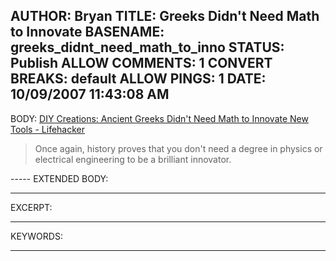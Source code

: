 AUTHOR: Bryan
TITLE: Greeks Didn't Need Math to Innovate
BASENAME: greeks_didnt_need_math_to_inno
STATUS: Publish
ALLOW COMMENTS: 1
CONVERT BREAKS: __default__
ALLOW PINGS: 1
DATE: 10/09/2007 11:43:08 AM
-----
BODY:
<a title="DIY Creations: Ancient Greeks Didn't Need Math to Innovate New Tools - Lifehacker" href="http://lifehacker.com/software/diy-creations/ancient-greeks-didnt-need-math-to-innovate-new-tools-306245.php">DIY Creations: Ancient Greeks Didn't Need Math to Innovate New Tools - Lifehacker</a>

<blockquote>Once again, history proves that you don't need a degree in physics or electrical engineering to be a brilliant innovator.</blockquote>
-----
EXTENDED BODY:

-----
EXCERPT:

-----
KEYWORDS:

-----


